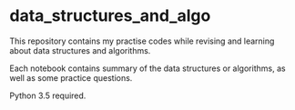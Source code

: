 # data_structures_and_algo

This repository contains my practise codes while revising and learning about
data structures and algorithms.

Each notebook contains summary of the data structures or algorithms,
as well as some practice questions.

Python 3.5 required.
